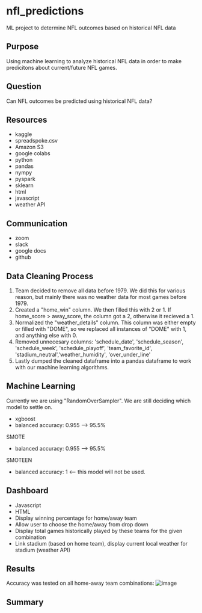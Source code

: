 # nfl_predictions
ML project to determine NFL outcomes based on historical NFL data

## Purpose

Using machine learning to analyze historical NFL data in order to make predicitons about current/future NFL games.  

## Question

Can NFL outcomes be predicted using historical NFL data?


## Resources
- kaggle
- spreadspoke.csv
- Amazon S3
- google colabs
- python
- pandas
- nympy
- pyspark
- sklearn
- html
- javascript
- weather API


## Communication
- zoom
- slack
- google docs
- github

## Data Cleaning Process
1. Team decided to remove all data before 1979.  We did this for various reason, but mainly there was no weather data for most games before 1979.
2. Created a "home_win" column.  We then filled this with 2 or 1.  If home_score > away_score, the column got a 2, otherwise it recieved a 1.
3. Normalized the "weather_details" column. This column was either empty or filled with "DOME", so we replaced all instances of "DOME" with 1, and anything else with 0.
4. Removed unnecesary columns: 'schedule_date', 'schedule_season', 'schedule_week', 'schedule_playoff', 'team_favorite_id', 'stadium_neutral','weather_humidity', 'over_under_line'
5. Lastly dumped the cleaned dataframe into a pandas dataframe to work with our machine learning algorithms. 

## Machine Learning

Currently we are using "RandomOverSampler".  We are still deciding which model to settle on. 

 * xgboost 
 * balanced accuracy: 0.955 --> 95.5% 

SMOTE 
 * balanced accuracy: 0.955 --> 95.5% 

SMOTEEN 
 * balanced accuracy: 1 <-- this model will not be used. 

## Dashboard
- Javascript
- HTML
- Display winning percentage for home/away team
- Allow user to choose the home/away from drop down
- Display total games historically played by these teams for the given combination
- Link stadium (based on home team), display current local weather for stadium (weather API)

## Results
Accuracy was tested on all home-away team combinations:
![image](https://user-images.githubusercontent.com/67160240/190254834-b0bb4f9f-3536-4dd4-98fb-bcc7ccbed535.png)



## Summary
